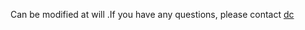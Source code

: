 Can be modified at will .If you have any questions, please contact [dc](https://discord.gg/2UEwXjNtv8)
